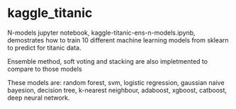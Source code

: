 # kaggle_titanic

N-models jupyter notebook, kaggle-titanic-ens-n-models.ipynb, demostrates how to train 10 different machine learning models from sklearn to predict for titanic data.

Ensemble method, soft voting and stacking are also impletmented to compare to those models 

These models are: random forest, svm, logistic regression, gaussian naive bayesion, decision tree, k-nearest neighbour, adaboost, xgboost, catboost, deep neural network.
